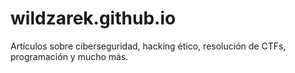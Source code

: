 # wildzarek.github.io
Artículos sobre ciberseguridad, hacking ético, resolución de CTFs, programación y mucho más.

